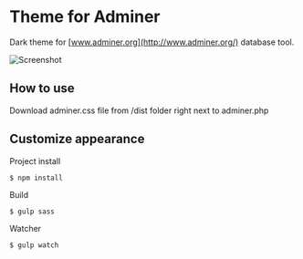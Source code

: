 # Theme for Adminer

Dark theme for [www.adminer.org](http://www.adminer.org/) database tool.

![Screenshot](https://www.lukashron.cz/media/files/dark-theme-for-adminer.png)

## How to use

Download adminer.css file from /dist folder right next to adminer.php

## Customize appearance

Project install
```
$ npm install
```

Build
```
$ gulp sass
```

Watcher
```
$ gulp watch
```